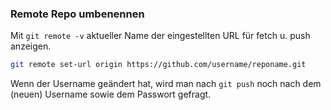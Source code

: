 ### Remote Repo umbenennen

Mit `git remote -v` aktueller Name der eingestellten URL für fetch u. push anzeigen.

```bash
git remote set-url origin https://github.com/username/reponame.git
```
Wenn der Username geändert hat, wird man nach `git push` noch nach dem
(neuen) Username sowie dem Passwort gefragt.
